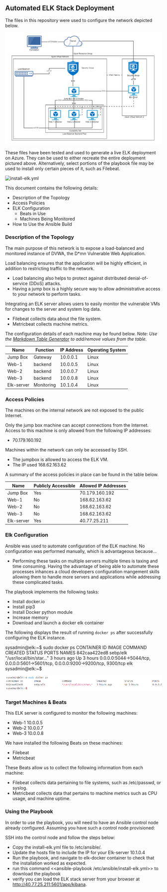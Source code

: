 ## Automated ELK Stack Deployment

The files in this repository were used to configure the network depicted below.

![ cloud simulation diagram](images/cloud-simulation.PNG)

These files have been tested and used to generate a live ELK deployment on Azure. They can be used to either recreate the entire deployment pictured above. Alternatively, select portions of the playbook file may be used to install only certain pieces of it, such as Filebeat.

![install-elk.yml](images/install-elk.yml)

This document contains the following details:
- Description of the Topology
- Access Policies
- ELK Configuration
  - Beats in Use
  - Machines Being Monitored
- How to Use the Ansible Build


### Description of the Topology

The main purpose of this network is to expose a load-balanced and monitored instance of DVWA, the D*mn Vulnerable Web Application.

Load balancing ensures that the application will be highly efficient, in addition to restricting traffic to the network.
- Load balancing also helps to protect against distributed denial-of-service (DDoS) attacks.
- Having a jump box is a highly secure way to allow administrative access to your network to perform tasks.

Integrating an ELK server allows users to easily monitor the vulnerable VMs for changes to the server and system log data.
- Filebeat collects data about the file system.
- Metricbeat collects machine metrics.

The configuration details of each machine may be found below.
_Note: Use the [Markdown Table Generator](http://www.tablesgenerator.com/markdown_tables) to add/remove values from the table_.

| Name       | Function   | IP Address | Operating System |
|------------|------------|------------|------------------|
| Jump Box   | Gateway    | 10.0.0.1   | Linux            |
| Web-1      | backend    | 10.0.0.5   | Linux            |
| Web-2      | backend    | 10.0.0.7   | Linux            |
| Web-3      | backend    | 10.0.0.8   | Linux            |
| Elk-server | Monitoring | 10.1.0.4   | Linux            |
### Access Policies

The machines on the internal network are not exposed to the public Internet. 

Only the jump box machine can accept connections from the Internet. Access to this machine is only allowed from the following IP addresses:
- 70.179.160.192 

Machines within the network can only be accessed by SSH.
- The jumpbox is allowed to access the ELK VM.
 - The IP used 168.62.163.62 

A summary of the access policies in place can be found in the table below.

| Name       | Publicly Accessible | Allowed IP Addresses |
|------------|---------------------|----------------------|
| Jump Box   | Yes                 | 70.179.160.192       |
| Web-1      | No                  | 168.62.163.62        |
| Web-2      | No                  | 168.62.163.62        |
| Web-3      | No                  | 168.62.163.62        |
| Elk-server | Yes                 | 40.77.25.211         |

### Elk Configuration

Ansible was used to automate configuration of the ELK machine. No configuration was performed manually, which is advantageous because...
- Performing these tasks on multiple servers multiple times is taxing and time consuming. Having the advantage of being able to automate these processes inhances a cloud developers configuration mangement skills allowing them to handle more servers and applications while addressing these complicated tasks.

The playbook implements the following tasks:
- Install docker.io
- Install pip3
- Install Docker python module
- Increase memory
- Download and launch a docker elk container

The following displays the result of running `docker ps` after successfully configuring the ELK instance.


sysadmin@elk:~$ sudo docker ps
CONTAINER ID        IMAGE               COMMAND                  CREATED             STATUS              PORTS                                                                              NAMES
842caa422ed8        sebp/elk            "/usr/local/bin/star…"   3 hours ago         Up 3 hours          0.0.0.0:5044->5044/tcp, 0.0.0.0:5601->5601/tcp, 0.0.0.0:9200->9200/tcp, 9300/tcp   elk
sysadmin@elk:~$


![TODO: Update the path with the name of your screenshot of docker ps output](images/docker_ps_output.png)

### Target Machines & Beats
This ELK server is configured to monitor the following machines:
- Web-1 10.0.0.5
- Web-2 10.0.0.7
- Web-3 10.0.0.8

We have installed the following Beats on these machines:
- Filebeat
- Metricbeat

These Beats allow us to collect the following information from each machine:
- Filebeat collects data pertaining to file systems, such as /etc/passwd, or syslog.
- Metricbeat collects data that pertains to machine metrics such as CPU usage, and machine uptime. 

### Using the Playbook
In order to use the playbook, you will need to have an Ansible control node already configured. Assuming you have such a control node provisioned: 

SSH into the control node and follow the steps below:
- Copy the install-elk.yml file to /etc/ansible/.
- Update the hosts file to include the IP for your Elk-server 10.1.0.4
- Run the playbook, and navigate to elk-docker container to check that the installation worked as expected.
- run this command <<ansible-playbook /etc/ansible/install-elk.yml>> to download the playbook
- verify you can load the ELK stack server from your browser at http://40.77.25.211:5601/app/kibana.